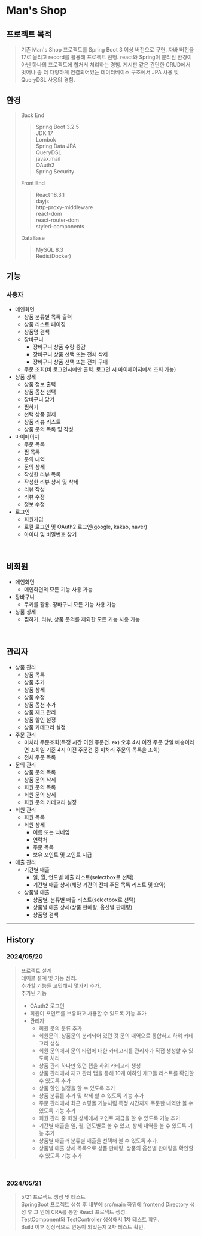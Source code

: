 # Man's Shop

## 프로젝트 목적
> 기존 Man's Shop 프로젝트를 Spring Boot 3 이상 버전으로 구현.
> 자바 버전을 17로 올리고 record를 활용해 프로젝트 진행.
> react와 Spring이 분리된 환경이 아닌 하나의 프로젝트에 합쳐서 처리하는 경험.
> 게시판 같은 간단한 CRUD에서 벗어나 좀 더 다양하게 연결되어있는 데이터베이스 구조에서 JPA 사용 및 QueryDSL 사용의 경험.

## 환경
> Back End
>> Spring Boot 3.2.5   
>> JDK 17   
>> Lombok   
>> Spring Data JPA   
>> QueryDSL   
>> javax.mail   
>> OAuth2   
>> Spring Security   
> 
> Front End
>> React 18.3.1   
>> dayjs   
>> http-proxy-middleware   
>> react-dom   
>> react-router-dom   
>> styled-components   
> 
> DataBase
>> MySQL 8.3   
>> Redis(Docker)


## 기능

### 사용자
* 메인화면
  * 상품 분류별 목록 출력
  * 상품 리스트 페이징
  * 상품명 검색
  * 장바구니
    * 장바구니 상품 수량 증감
    * 장바구니 상품 선택 또는 전체 삭제
    * 장바구니 상품 선택 또는 전체 구매
  * 주문 조회(비 로그인시에만 출력. 로그인 시 마이페이지에서 조회 가능)
* 상품 상세
  * 상품 정보 출력
  * 상품 옵션 선택
  * 장바구니 담기
  * 찜하기
  * 선택 상품 결제
  * 상품 리뷰 리스트
  * 상품 문의 목록 및 작성
* 마이페이지
  * 주문 목록
  * 찜 목록
  * 문의 내역
  * 문의 상세
  * 작성한 리뷰 목록
  * 작성한 리뷰 상세 및 삭제
  * 리뷰 작성
  * 리뷰 수정
  * 정보 수정
* 로그인
  * 회원가입
  * 로컬 로그인 및 OAuth2 로그인(google, kakao, naver)
  * 아이디 및 비밀번호 찾기

<br/>

## 비회원
* 메인화면
  * 메인화면의 모든 기능 사용 가능
* 장바구니
  * 쿠키를 활용. 장바구니 모든 기능 사용 가능
* 상품 상세
  * 찜하기, 리뷰, 상품 문의를 제외한 모든 기능 사용 가능

<br />

## 관리자
* 상품 관리
  * 상품 목록
  * 상품 추가
  * 상품 상세
  * 상품 수정
  * 상품 옵션 추가
  * 상품 재고 관리
  * 상품 할인 설정
  * 상품 카테고리 설정
* 주문 관리
  * 미처리 주문조회(특정 시간 이전 주문건. ex) 오후 4시 이전 주문 당일 배송이라면 조회일 기준 4시 이전 주문건 중 미처리 주문의 목록을 조회)
  * 전체 주문 목록
* 문의 관리
  * 상품 문의 목록
  * 상품 문의 삭제
  * 회원 문의 목록
  * 회원 문의 상세
  * 회원 문의 카테고리 설정
* 회원 관리
  * 회원 목록
  * 회원 상세
    * 이름 또는 닉네임
    * 연락처
    * 주문 목록
    * 보유 포인트 및 포인트 지급
* 매출 관리
  * 기간별 매출
    * 일, 월, 연도별 매출 리스트(selectbox로 선택)
    * 기간별 매출 상세(해당 기간의 전체 주문 목록 리스트 및 요약)
  * 상품별 매출
    * 상품별, 분류별 매출 리스트(selectbox로 선택)
    * 상품별 매출 상세(상품 판매량, 옵션별 판매량)
    * 상품명 검색

---

## History

### 2024/05/20
> 프로젝트 설계   
> 테이블 설계 및 기능 정리.   
> 추가할 기능들 고민해서 몇가지 추가.   
> 추가된 기능
> * OAuth2 로그인
> * 회원이 포인트를 보유하고 사용할 수 있도록 기능 추가
> * 관리자
>   * 회원 문의 분류 추가
>   * 회원문의, 상품문의 분리되어 있던 것 문의 내역으로 통합하고 하위 카테고리 생성
>   * 회원 문의에서 문의 타입에 대한 카테고리를 관리자가 직접 생성할 수 있도록 처리
>   * 상품 관리 하나만 있던 탭을 하위 카테고리 생성
>   * 상품 관리에서 재고 관리 탭을 통해 10개 이하인 재고들 리스트를 확인할 수 있도록 추가
>   * 상품 할인 설정을 할 수 있도록 추가
>   * 상품 분류를 추가 및 삭제 할 수 있도록 기능 추가
>   * 주문 관리에서 최근 쇼핑몰 기능처럼 특정 시간까지 주문한 내역만 볼 수 있도록 기능 추가
>   * 회원 관리 중 회원 상세에서 포인트 지급을 할 수 있도록 기능 추가
>   * 기간별 매출을 일, 월, 연도별로 볼 수 있고, 상세 내역을 볼 수 있도록 기능 추가
>   * 상품별 매출과 분류별 매출을 선택해 볼 수 있도록 추가.
>   * 상품별 매출 상세 목록으로 상품 판매량, 상품의 옵션별 판매량을 확인할 수 있도록 기능 추가

<br />

### 2024/05/21
> 5/21 프로젝트 생성 및 테스트   
> SpringBoot 프로젝트 생성 후 내부에 src/main 하위에 frontend Directory 생성 후 그 안에 CRA를 통한 React 프로젝트 생성.   
> TestComponent와 TestController 생성해서 1차 테스트 확인.   
> Build 이후 정상적으로 연동이 되었는지 2차 테스트 확인.